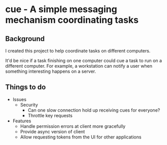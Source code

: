 # cue - A simple messaging mechanism coordinating tasks


## Background

I created this project to help coordinate tasks on different computers.

It'd be nice if a task finishing on one computer could cue a task to run on a different computer.
For example, a workstation can notify a user when something interesting happens on a server.


## Things to do

*   Issues
    *   Security
        *   Can one slow connection hold up receiving cues for everyone?
        *   Throttle key requests
*   Features
    *   Handle permission errors at client more gracefully
    *   Provide async version of client
    *   Allow requesting tokens from the UI for other applications
